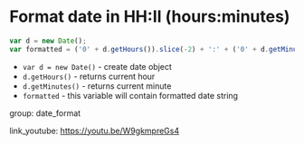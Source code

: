 # Format date in HH:II (hours:minutes)

```javascript
var d = new Date();
var formatted = ('0' + d.getHours()).slice(-2) + ':' + ('0' + d.getMinutes()).slice(-2);
```

- `var d = new Date()` - create date object
- `d.getHours()` - returns current hour
- `d.getMinutes()` - returns current minute
- `formatted` - this variable will contain formatted date string

group: date_format


link_youtube: https://youtu.be/W9gkmpreGs4
